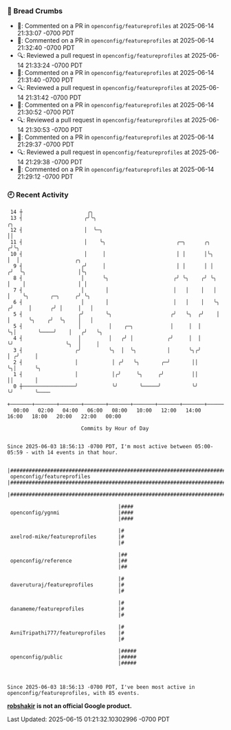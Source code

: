 ### 🍞 Bread Crumbs

 * 💬: Commented on a PR in  `openconfig/featureprofiles` at 2025-06-14 21:33:07 -0700 PDT
 * 💬: Commented on a PR in  `openconfig/featureprofiles` at 2025-06-14 21:32:40 -0700 PDT
 * 🔍: Reviewed a pull request in  `openconfig/featureprofiles` at 2025-06-14 21:33:24 -0700 PDT
 * 💬: Commented on a PR in  `openconfig/featureprofiles` at 2025-06-14 21:31:40 -0700 PDT
 * 🔍: Reviewed a pull request in  `openconfig/featureprofiles` at 2025-06-14 21:31:42 -0700 PDT
 * 💬: Commented on a PR in  `openconfig/featureprofiles` at 2025-06-14 21:30:52 -0700 PDT
 * 🔍: Reviewed a pull request in  `openconfig/featureprofiles` at 2025-06-14 21:30:53 -0700 PDT
 * 💬: Commented on a PR in  `openconfig/featureprofiles` at 2025-06-14 21:29:37 -0700 PDT
 * 🔍: Reviewed a pull request in  `openconfig/featureprofiles` at 2025-06-14 21:29:38 -0700 PDT
 * 💬: Commented on a PR in  `openconfig/featureprofiles` at 2025-06-14 21:29:12 -0700 PDT

### 🕘 Recent Activity
```
 14 ┼                     ╭╮
 13 ┤                    ╭╯╰╮                                            ╭╮
 12 ┤                    │  ╰─╮                                          ││
 11 ┤                    │    ╰╮                       ╭─╮      ╭╮      ╭╯╰╮
 10 ┤                    │     │                       │ │      │╰╮     │  │                  ╭╮
  9 ┤                   ╭╯     │                       │ │      │ │    ╭╯  ╰╮                 │╰╮
  8 ┤                   │      ╰╮                     ╭╯ ╰╮    ╭╯ ╰╮   │    │                 │ │
  7 ┤                   │       │                     │   │    │   │   │    ╰╮       ╭─╮     ╭╯ ╰╮
  6 ┤                   │       │                     │   │    │   ╰╮ ╭╯     │      ╭╯ │     │   │
  5 ┤                  ╭╯       ╰╮                   ╭╯   ╰╮  ╭╯    │ │      ╰╮    ╭╯  ╰╮    │   │
  5 ┤                  │         │    ╭─╮            │     │  │     ╰╮│       ╰────╯    │   ╭╯   ╰╮
  4 ┤                  │         │   ╭╯ │           ╭╯     │  │      ╰╯                 ╰╮  │     │
  3 ┤                 ╭╯         ╰╮  │  ╰╮          │      ╰╮╭╯                          │ ╭╯     │
  2 ┤                 │           │ ╭╯   ╰╮       ╭─╯       ││                           ╰╮│      ╰╮
  1 ┤                 │           │╭╯     ╰╮     ╭╯         ││                            ││       │
  0 ┼─────────────────╯           ╰╯       ╰─────╯          ╰╯                            ╰╯       ╰────
    +───────+───────+───────+───────+───────+───────+───────+───────+───────+───────+───────+───────+────
  00:00   02:00   04:00   06:00   08:00   10:00   12:00   14:00   16:00   18:00   20:00   22:00   00:00   

						Commits by Hour of Day


Since 2025-06-03 18:56:13 -0700 PDT, I'm most active between 05:00-05:59 - with 14 events in that hour.

```



```
                                    |#####################################################################################
 openconfig/featureprofiles         |#####################################################################################
                                    |#####################################################################################

                                    |####
 openconfig/ygnmi                   |####
                                    |####

                                    |#
 axelrod-mike/featureprofiles       |#
                                    |#

                                    |##
 openconfig/reference               |##
                                    |##

                                    |#
 daveruturaj/featureprofiles        |#
                                    |#

                                    |#
 danameme/featureprofiles           |#
                                    |#

                                    |#
 AvniTripathi777/featureprofiles    |#
                                    |#

                                    |#####
 openconfig/public                  |#####
                                    |#####



Since 2025-06-03 18:56:13 -0700 PDT, I've been most active in openconfig/featureprofiles, with 85 events.

```
**[robshakir](mailto:robjs@google.com) is not an official Google product.**  


Last Updated: 2025-06-15 01:21:32.10302996 -0700 PDT
